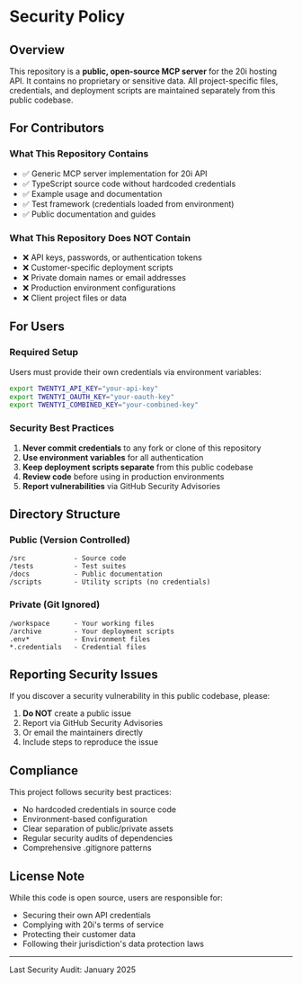 # Security Policy

## Overview

This repository is a **public, open-source MCP server** for the 20i hosting API. It contains no proprietary or sensitive data. All project-specific files, credentials, and deployment scripts are maintained separately from this public codebase.

## For Contributors

### What This Repository Contains
- ✅ Generic MCP server implementation for 20i API
- ✅ TypeScript source code without hardcoded credentials
- ✅ Example usage and documentation
- ✅ Test framework (credentials loaded from environment)
- ✅ Public documentation and guides

### What This Repository Does NOT Contain
- ❌ API keys, passwords, or authentication tokens
- ❌ Customer-specific deployment scripts
- ❌ Private domain names or email addresses
- ❌ Production environment configurations
- ❌ Client project files or data

## For Users

### Required Setup
Users must provide their own credentials via environment variables:
```bash
export TWENTYI_API_KEY="your-api-key"
export TWENTYI_OAUTH_KEY="your-oauth-key"
export TWENTYI_COMBINED_KEY="your-combined-key"
```

### Security Best Practices
1. **Never commit credentials** to any fork or clone of this repository
2. **Use environment variables** for all authentication
3. **Keep deployment scripts separate** from this public codebase
4. **Review code** before using in production environments
5. **Report vulnerabilities** via GitHub Security Advisories

## Directory Structure

### Public (Version Controlled)
```
/src            - Source code
/tests          - Test suites
/docs           - Public documentation
/scripts        - Utility scripts (no credentials)
```

### Private (Git Ignored)
```
/workspace      - Your working files
/archive        - Your deployment scripts
.env*           - Environment files
*.credentials   - Credential files
```

## Reporting Security Issues

If you discover a security vulnerability in this public codebase, please:
1. **Do NOT** create a public issue
2. Report via GitHub Security Advisories
3. Or email the maintainers directly
4. Include steps to reproduce the issue

## Compliance

This project follows security best practices:
- No hardcoded credentials in source code
- Environment-based configuration
- Clear separation of public/private assets
- Regular security audits of dependencies
- Comprehensive .gitignore patterns

## License Note

While this code is open source, users are responsible for:
- Securing their own API credentials
- Complying with 20i's terms of service
- Protecting their customer data
- Following their jurisdiction's data protection laws

---

Last Security Audit: January 2025